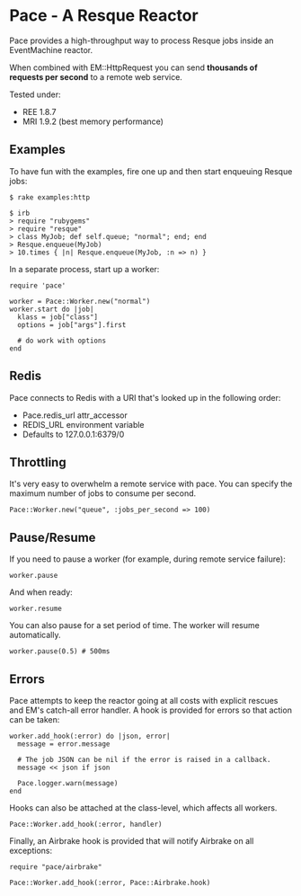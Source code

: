 # Pace - A Resque Reactor #

Pace provides a high-throughput way to process Resque jobs inside an
EventMachine reactor.

When combined with EM::HttpRequest you can send __thousands of
requests per second__ to a remote web service.

Tested under:

* REE 1.8.7
* MRI 1.9.2 (best memory performance)

## Examples ##

To have fun with the examples, fire one up and then start
enqueuing Resque jobs:

    $ rake examples:http

    $ irb
    > require "rubygems"
    > require "resque"
    > class MyJob; def self.queue; "normal"; end; end
    > Resque.enqueue(MyJob)
    > 10.times { |n| Resque.enqueue(MyJob, :n => n) }


In a separate process, start up a worker:

    require 'pace'

    worker = Pace::Worker.new("normal")
    worker.start do |job|
      klass = job["class"]
      options = job["args"].first

      # do work with options
    end

## Redis

Pace connects to Redis with a URI that's looked up in the following order:

 * Pace.redis_url attr_accessor
 * REDIS_URL environment variable
 * Defaults to 127.0.0.1:6379/0

## Throttling

It's very easy to overwhelm a remote service with pace. You can specify
the maximum number of jobs to consume per second.

    Pace::Worker.new("queue", :jobs_per_second => 100)

## Pause/Resume

If you need to pause a worker (for example, during remote service failure):

    worker.pause

And when ready:

    worker.resume

You can also pause for a set period of time. The worker will resume
automatically.

    worker.pause(0.5) # 500ms

## Errors

Pace attempts to keep the reactor going at all costs with explicit rescues
and EM's catch-all error handler. A hook is provided for errors so that
action can be taken:

    worker.add_hook(:error) do |json, error|
      message = error.message

      # The job JSON can be nil if the error is raised in a callback.
      message << json if json

      Pace.logger.warn(message)
    end

Hooks can also be attached at the class-level, which affects all workers.

    Pace::Worker.add_hook(:error, handler)

Finally, an Airbrake hook is provided that will notify Airbrake on all
exceptions:

    require "pace/airbrake"

    Pace::Worker.add_hook(:error, Pace::Airbrake.hook)
